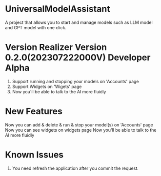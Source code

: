 # UniversalModelAssistant
A project that allows you to start and manage models such as LLM model and GPT model with one click.

# Version Realizer Version 0.2.0(202307222000V) Developer Alpha
1. Support running and stopping your models on 'Accounts' page
2. Support Widgets on 'Wigets' page
3. Now you'll be able to talk to the AI more fluidly


# New Features
Now you can add & delete & run & stop your model(s) on 'Accounts' page
Now you can see widgets on widgets page
Now you'll be able to talk to the AI more fluidly

# Known Issues
1. You need refresh the application after you commit the request.